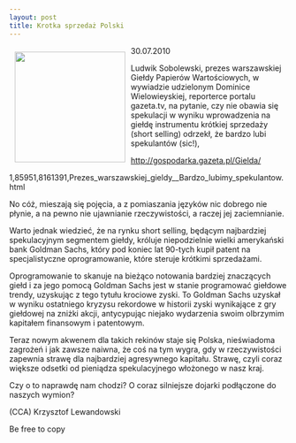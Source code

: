 ```yaml
---
layout: post
title: Krotka sprzedaż Polski
---
```


<p><img src="{{site.baseurl}}\public\pictures\465.mis.jpg" align="left" style="margin: 10px 10px" width="200"><!--44-->
<p>30.07.2010</p><p>Ludwik Sobolewski, prezes warszawskiej Giełdy Papierów Wartościowych, w wywiadzie udzielonym Dominice Wielowieyskiej, reporterce portalu gazeta.tv, na pytanie, czy nie obawia się spekulacji w wyniku wprowadzenia na giełdę instrumentu krótkiej sprzedaży (short selling) odrzekł, że bardzo lubi spekulantów (sic!),</p>
<p><U>http://gospodarka.gazeta.pl/Gielda/</U></p>
<p>1,85951,8161391,Prezes_warszawskiej_gieldy__Bardzo_lubimy_spekulantow.html</p><p>No cóż, mieszają się pojęcia, a z pomiaszania języków nic dobrego nie płynie, a na pewno nie ujawnianie rzeczywistości, a raczej jej zaciemnianie.</p><p>Warto jednak wiedzieć, że na rynku short selling, będącym najbardziej spekulacyjnym segmentem giełdy, króluje niepodzielnie wielki amerykański bank Goldman Sachs, który pod koniec lat 90-tych kupił patent na specjalistyczne oprogramowanie, które steruje krótkimi sprzedażami.</p><p>Oprogramowanie to skanuje na bieżąco notowania bardziej znaczących giełd i za jego pomocą Goldman Sachs jest w stanie programować giełdowe trendy, uzyskując z tego tytułu krociowe zyski. To Goldman Sachs uzyskał w wyniku ostatniego kryzysu rekordowe w historii zyski wynikające z gry giełdowej na zniżki akcji, antycypując niejako wydarzenia swoim olbrzymim kapitałem finansowym i patentowym.</p><p>Teraz nowym akwenem dla takich rekinów staje się Polska, nieświadoma zagrożeń i jak zawsze naiwna, że coś na tym wygra, gdy w rzeczywistości zapewnia strawę dla najbardziej agresywnego kapitału. Strawę, czyli coraz większe odsetki od pieniądza spekulacyjnego włożonego w nasz kraj.</p><p>Czy o to naprawdę nam chodzi? O coraz silniejsze dojarki podłączone do naszych wymion?</p><p>(CCA) Krzysztof Lewandowski</p><p>Be free to copy</p>